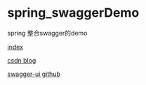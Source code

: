 # spring_swaggerDemo
spring 整合swagger的demo

[index](http://127.0.0.1:8091/swagger-spring/swagger/index.html)

[csdn blog](https://blog.csdn.net/qq_35192741/article/details/79498675)

[swagger-ui github](https://github.com/swagger-api/swagger-ui)